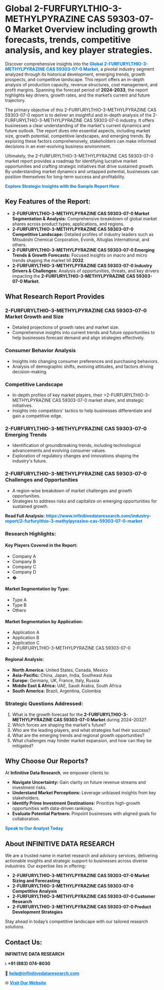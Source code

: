 <h1>Global 2-FURFURYLTHIO-3-METHYLPYRAZINE CAS 59303-07-0 Market Overview including growth forecasts, trends, competitive analysis, and key player strategies.</h1>
<p>
Discover comprehensive insights into the 
<a href="https://www.infinitivedataresearch.com/industry-report/2-furfurylthio-3-methylpyrazine-cas-59303-07-0-market" rel="dofollow" style="color: #007BFF; text-decoration: none;"><strong>Global 2-FURFURYLTHIO-3-METHYLPYRAZINE CAS 59303-07-0 Market</strong></a>, a pivotal industry segment analyzed through its historical development, emerging trends, growth prospects, and competitive landscape. This report offers an in-depth analysis of production capacity, revenue structures, cost management, and profit margins. Spanning the forecast period of <strong>2024–2033</strong>, the report highlights key drivers, growth rates, and the market’s current and future trajectory.
</p>
<p>
The primary objective of this 2-FURFURYLTHIO-3-METHYLPYRAZINE CAS 59303-07-0 report is to deliver an insightful and in-depth analysis of the 2-FURFURYLTHIO-3-METHYLPYRAZINE CAS 59303-07-0 industry. It offers businesses a clear understanding of the market's current dynamics and future outlook. The report dives into essential aspects, including market size, growth potential, competitive landscapes, and emerging trends. By exploring these factors comprehensively, stakeholders can make informed decisions in an ever-evolving business environment.
</p>
<p>
Ultimately, the 2-FURFURYLTHIO-3-METHYLPYRAZINE CAS 59303-07-0 market report provides a roadmap for identifying lucrative market opportunities and crafting strategic initiatives that drive sustained growth. By understanding market dynamics and untapped potential, businesses can position themselves for long-term success and profitability.
</p>
<p>
<a href="https://www.infinitivedataresearch.com/request-sample/reportId=102869" style="color: #007BFF; text-decoration: none;"><strong>Explore Strategic Insights with the Sample Report Here</strong></a>
</p>

<h2>Key Features of the Report:</h2>
<ul>
<li><strong>2-FURFURYLTHIO-3-METHYLPYRAZINE CAS 59303-07-0 Market Segmentation & Analysis:</strong> Comprehensive breakdown of global market shares across product types, applications, and regions.</li>
<li><strong>2-FURFURYLTHIO-3-METHYLPYRAZINE CAS 59303-07-0 Competitive Landscape:</strong> Detailed profiles of industry leaders such as Mitsubishi Chemical Corporation, Evonik, Altuglas International, and others.</li>
<li><strong>2-FURFURYLTHIO-3-METHYLPYRAZINE CAS 59303-07-0 Emerging Trends & Growth Forecasts:</strong> Focused insights on macro and micro trends shaping the market till <strong>2032</strong>.</li>
<li><strong>2-FURFURYLTHIO-3-METHYLPYRAZINE CAS 59303-07-0 Industry Drivers & Challenges:</strong> Analysis of opportunities, threats, and key drivers impacting the <strong>2-FURFURYLTHIO-3-METHYLPYRAZINE CAS 59303-07-0 Market</strong>.</li>
</ul>

<h2>What Research Report Provides</h2>
<h3>2-FURFURYLTHIO-3-METHYLPYRAZINE CAS 59303-07-0 Market Growth and Size</h3>
<ul>
<li>Detailed projections of growth rates and market size.</li>
<li>Comprehensive insights into current trends and future opportunities to help businesses forecast demand and align strategies effectively.</li>
</ul>

<h3>Consumer Behavior Analysis</h3>
<ul>
<li>Insights into changing consumer preferences and purchasing behaviors.</li>
<li>Analysis of demographic shifts, evolving attitudes, and factors driving decision-making.</li>
</ul>

<h3>Competitive Landscape</h3>
<ul>
<li>In-depth profiles of key market players, their >2-FURFURYLTHIO-3-METHYLPYRAZINE CAS 59303-07-0 market share, and strategic initiatives.</li>
<li>Insights into competitors' tactics to help businesses differentiate and gain a competitive edge.</li>
</ul>

<h3>2-FURFURYLTHIO-3-METHYLPYRAZINE CAS 59303-07-0 Emerging Trends</h3>
<ul>
<li>Identification of groundbreaking trends, including technological advancements and evolving consumer values.</li>
<li>Exploration of regulatory changes and innovations shaping the industry's future.</li>
</ul>

<h3>2-FURFURYLTHIO-3-METHYLPYRAZINE CAS 59303-07-0 Challenges and Opportunities</h3>
<ul>
<li>A region-wise breakdown of market challenges and growth opportunities.</li>
<li>Strategies to address risks and capitalize on emerging opportunities for sustained growth.</li>
</ul>
<p><strong>Read Full Analysis:</strong> <a href="https://www.infinitivedataresearch.com/industry-report/2-furfurylthio-3-methylpyrazine-cas-59303-07-0-market" rel="dofollow" style="color: #007BFF; text-decoration: none;"><strong>https://www.infinitivedataresearch.com/industry-report/2-furfurylthio-3-methylpyrazine-cas-59303-07-0-market</strong></a></p>
<h3>Research Highlights:</h3>
<h4>Key Players Covered in the Report:</h4>
<ul><li>Company A</li><li>Company B</li><li>Company C</li><li>Company D</li><li>�</li></ul>
<h4>Market Segmentation by Type:</h4>
<ul><li>Type A</li><li>Type B</li><li>Others</li></ul>
<h4>Market Segmentation by Application:</h4>
<ul><li>Application A</li><li>Application B</li><li>Application C</li><li>2-FURFURYLTHIO-3-METHYLPYRAZINE CAS 59303-07-0</li></ul>

<h4>Regional Analysis:</h4>
<ul>
<li><strong>North America:</strong> United States, Canada, Mexico</li>
<li><strong>Asia-Pacific:</strong> China, Japan, India, Southeast Asia</li>
<li><strong>Europe:</strong> Germany, UK, France, Italy, Russia</li>
<li><strong>Middle East & Africa:</strong> UAE, Saudi Arabia, South Africa</li>
<li><strong>South America:</strong> Brazil, Argentina, Colombia</li>
</ul>

<h3>Strategic Questions Addressed:</h3>
<ol>
<li>What is the growth forecast for the <strong>2-FURFURYLTHIO-3-METHYLPYRAZINE CAS 59303-07-0 Market</strong> during 2024–2032?</li>
<li>Which forces are shaping the market's future?</li>
<li>Who are the leading players, and what strategies fuel their success?</li>
<li>What are the emerging trends and regional growth opportunities?</li>
<li>What challenges may hinder market expansion, and how can they be mitigated?</li>
</ol>

<h2>Why Choose Our Reports?</h2>
<p>At <strong>Infinitive Data Research</strong>, we empower clients to:</p>
<ul>
<li><strong>Navigate Uncertainty:</strong> Gain clarity on future revenue streams and investment risks.</li>
<li><strong>Understand Market Perceptions:</strong> Leverage unbiased insights from key stakeholders.</li>
<li><strong>Identify Prime Investment Destinations:</strong> Prioritize high-growth opportunities with data-driven rankings.</li>
<li><strong>Evaluate Potential Partners:</strong> Pinpoint businesses with aligned goals for collaboration.</li>
</ul>
<p><a href="https://www.infinitivedataresearch.com/industry-report/2-furfurylthio-3-methylpyrazine-cas-59303-07-0-market" rel="dofollow" style="color: #007BFF; text-decoration: none;"><strong>Speak to Our Analyst Today</strong></a></p>

<h2>About INFINITIVE DATA RESEARCH</h2>
<p>We are a trusted name in market research and advisory services, delivering actionable insights and strategic support to businesses across diverse industries. Our expertise lies in offering:</p>
<ul>
<li><strong>2-FURFURYLTHIO-3-METHYLPYRAZINE CAS 59303-07-0 Market Sizing and Forecasting</strong></li>
<li><strong>2-FURFURYLTHIO-3-METHYLPYRAZINE CAS 59303-07-0 Competitive Analysis</strong></li>
<li><strong>2-FURFURYLTHIO-3-METHYLPYRAZINE CAS 59303-07-0 Customer Research</strong></li>
<li><strong>2-FURFURYLTHIO-3-METHYLPYRAZINE CAS 59303-07-0 Product Development Strategies</strong></li>
</ul>
<p>Stay ahead in today’s competitive landscape with our tailored research solutions.</p>

<h2>Contact Us:</h2>
<p><strong>INFINITIVE DATA RESEARCH</strong></p>
<p>📞 <strong>+91 (883) 074-8030</strong></p>
<p>📧 <strong><a href="mailto:help@infinitivedataresearch.com" style="color: #007BFF;">help@infinitivedataresearch.com</a></strong></p>
<p>🌐 <strong><a href="https://www.infinitivedataresearch.com" rel="dofollow" style="color: #007BFF;">Visit Our Website</a></strong></p>